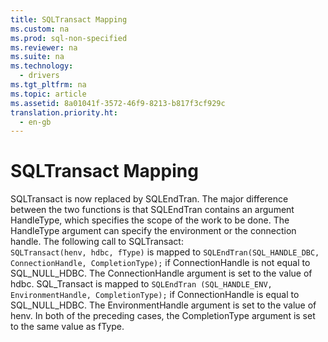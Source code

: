 ```yaml
---
title: SQLTransact Mapping
ms.custom: na
ms.prod: sql-non-specified
ms.reviewer: na
ms.suite: na
ms.technology: 
  - drivers
ms.tgt_pltfrm: na
ms.topic: article
ms.assetid: 8a01041f-3572-46f9-8213-b817f3cf929c
translation.priority.ht: 
  - en-gb
---
```

# SQLTransact Mapping
<?xml version="1.0" encoding="utf-8"?>
<developerReferenceWithoutSyntaxDocument xmlns="http://ddue.schemas.microsoft.com/authoring/2003/5" xmlns:xlink="http://www.w3.org/1999/xlink" xmlns:xsi="http://www.w3.org/2001/XMLSchema-instance" xsi:schemaLocation="http://ddue.schemas.microsoft.com/authoring/2003/5 http://dduestorage.blob.core.windows.net/ddueschema/developer.xsd">
  <introduction>
    <para>
      <legacyBold>SQLTransact</legacyBold> is now replaced by <legacyBold>SQLEndTran</legacyBold>. The major difference between the two functions is that <legacyBold>SQLEndTran</legacyBold> contains an argument <legacyItalic>HandleType</legacyItalic>, which specifies the scope of the work to be done. The <legacyItalic>HandleType</legacyItalic> argument can specify the environment or the connection handle. The following call to <legacyBold>SQLTransact</legacyBold>:</para>
  </introduction>
  <section>
    <content>
      <code>SQLTransact(henv, hdbc, fType)</code>
      <para>is mapped to</para>
      <code>SQLEndTran(SQL_HANDLE_DBC, ConnectionHandle, CompletionType);</code>
      <para>if <legacyItalic>ConnectionHandle</legacyItalic> is not equal to SQL_NULL_HDBC. The <legacyItalic>ConnectionHandle</legacyItalic> argument is set to the value of <legacyItalic>hdbc</legacyItalic>. </para>
      <para>
        <legacyBold>SQL_Transact</legacyBold> is mapped to</para>
      <code>SQLEndTran (SQL_HANDLE_ENV, EnvironmentHandle, CompletionType);</code>
      <para>if <legacyItalic>ConnectionHandle</legacyItalic> is equal to SQL_NULL_HDBC. The <legacyItalic>EnvironmentHandle</legacyItalic> argument is set to the value of <legacyItalic>henv</legacyItalic>.</para>
      <para>In both of the preceding cases, the <legacyItalic>CompletionType</legacyItalic> argument is set to the same value as <legacyItalic>fType</legacyItalic>.</para>
    </content>
  </section>
  <relatedTopics />
</developerReferenceWithoutSyntaxDocument>